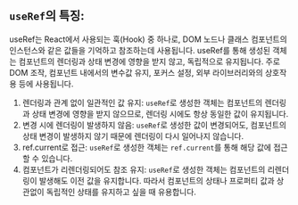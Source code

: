 ## `useRef`의 특징:

useRef는 React에서 사용되는 훅(Hook) 중 하나로, DOM 노드나 클래스 컴포넌트의 인스턴스와 같은 값들을 기억하고 참조하는데 사용됩니다.
useRef를 통해 생성된 객체는 컴포넌트의 렌더링과 상태 변경에 영향을 받지 않고, 독립적으로 유지됩니다. 주로 DOM 조작, 컴포넌트 내에서의 변수값 유지, 포커스 설정, 외부 라이브러리와의 상호작용 등에 사용됩니다.

1. 렌더링과 관계 없이 일관적인 값 유지: `useRef`로 생성한 객체는 컴포넌트의 렌더링과 상태 변경에 영향을 받지 않으므로, 렌더링 시에도 항상 동일한 값이 유지됩니다.
2. 변경 시에 렌더링이 발생하지 않음: `useRef`로 생성한 값이 변경되어도, 컴포넌트의 상태 변경이 발생하지 않기 때문에 렌더링이 다시 일어나지 않습니다.
3. ref.current로 접근: `useRef`로 생성한 객체는 `ref.current`를 통해 해당 값에 접근할 수 있습니다.
4. 컴포넌트가 리렌더링되어도 참조 유지: `useRef`로 생성한 객체는 컴포넌트의 리렌더링이 발생해도 이전 값을 유지합니다. 따라서 컴포넌트의 상태나 프로퍼티 값과 상관없이 독립적인 상태를 유지하고 싶을 때 유용합니다.

